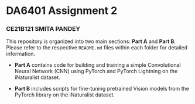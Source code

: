 # DA6401 Assignment 2 
### CE21B121 SMITA PANDEY

This repository is organized into two main sections: **Part A** and **Part B**. Please refer to the respective `README.md` files within each folder for detailed information.

- **Part A** contains code for building and training a simple Convolutional Neural Network (CNN) using PyTorch and PyTorch Lightning on the iNaturalist dataset.

- **Part B** includes scripts for fine-tuning pretrained Vision models from the PyTorch library on the iNaturalist dataset.

